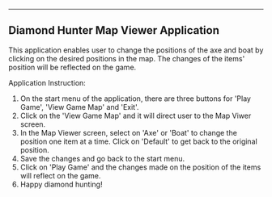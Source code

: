 --------------------------------------
Diamond Hunter Map Viewer Application
--------------------------------------

This application enables user to change the positions of the axe and boat by clicking on the desired positions in the map.
The changes of the items' position will be reflected on the game.

Application Instruction:
1. On the start menu of the application, there are three buttons for 'Play Game', 'View Game Map' and 'Exit'.
2. Click on the 'View Game Map' and it will direct user to the Map Viwer screen.
3. In the Map Viewer screen, select on 'Axe' or 'Boat' to change the position one item at a time. Click on 'Default' to get back to the original position.
4. Save the changes and go back to the start menu.
5. Click on 'Play Game' and the changes made on the position of the items will reflect on the game.
6. Happy diamond hunting!